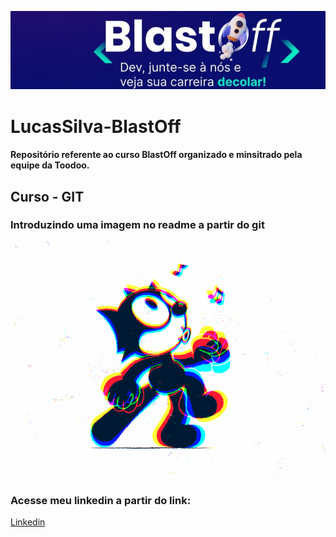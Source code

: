 ![BlastOff](https://github.com/LusquesToodoo/LucasSilva-BlastOff/blob/main/Curso%20-%20Git/tarefas/tarefa%202%20-%20readme/capa.jpg)
# LucasSilva-BlastOff

#### Repositório referente ao curso BlastOff organizado e minsitrado pela equipe da Toodoo.
## Curso - GIT
### Introduzindo uma imagem no readme a partir do git

![gatinho dançante](https://github.com/LusquesToodoo/LucasSilva-BlastOff/blob/main/Curso%20-%20Git/tarefas/tarefa%202%20-%20readme/mygif.gif)

### Acesse meu linkedin a partir do link:
[Linkedin](https://www.linkedin.com/in/lucas-carlos-76aba0165/)